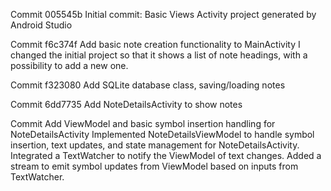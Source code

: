 Commit 005545b
Initial commit: Basic Views Activity project generated by Android Studio

Commit f6c374f
Add basic note creation functionality to MainActivity
I changed the initial project so that it shows a list of note headings, with a possibility to add a new one.

Commit f323080
Add SQLite database class, saving/loading notes

Commit 6dd7735
Add NoteDetailsActivity to show notes

Commit
Add ViewModel and basic symbol insertion handling for NoteDetailsActivity
Implemented NoteDetailsViewModel to handle symbol insertion, text updates, and state management for NoteDetailsActivity. Integrated a TextWatcher to notify the ViewModel of text changes. Added a stream to emit symbol updates from ViewModel based on inputs from TextWatcher. 

